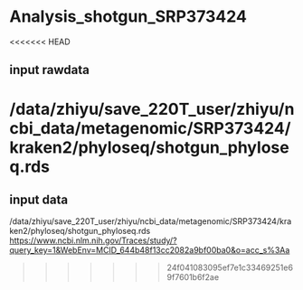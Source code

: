# Analysis_shotgun_SRP373424
<<<<<<< HEAD

## input rawdata

/data/zhiyu/save_220T_user/zhiyu/ncbi_data/metagenomic/SRP373424/kraken2/phyloseq/shotgun_phyloseq.rds  
=======
## input data
/data/zhiyu/save_220T_user/zhiyu/ncbi_data/metagenomic/SRP373424/kraken2/phyloseq/shotgun_phyloseq.rds  
https://www.ncbi.nlm.nih.gov/Traces/study/?query_key=1&WebEnv=MCID_644b48f13cc2082a9bf00ba0&o=acc_s%3Aa  
>>>>>>> 24f041083095ef7e1c33469251e69f7601b6f2ae
